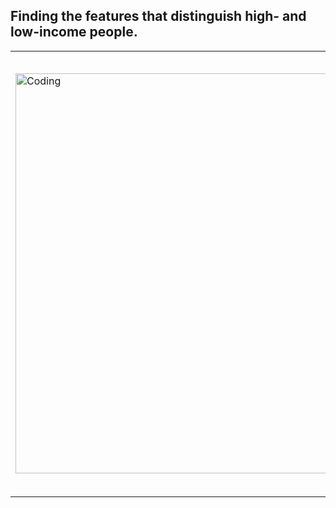 <h2>Finding the features that distinguish high- and low-income people.</h2>

<table style="border-collapse: collapse; border: none;">
    <tr>
        <td>
            <img width="640" alt="Coding" src="https://repository-images.githubusercontent.com/809089864/1753fd3d-c844-4236-a916-05a5d3198f28">
        </td>
        <td style="padding-left: 20px; vertical-align: top;">
            <h3>Project Objectives</h3>
            <p>The goal is to explore the data and identify the differences between individuals earning a high annual income (more than $50 000 per year) and those earning a low income (below this amount)</p>
            <h4>Skills and Tools</h4>
            <ul>
                <li>Programming Language: <i>Python</i></li>
                <li>Libraries: <i>Pandas, Numpy, Matplotlib, Seaborn, Sklearn</i></li>
                <li>IDE: <i>Jupyter Notebook</i></li>
            </ul>
            <p><a href="https://nbviewer.org/github/shdrn2402/IncomesResearch/blob/main/incomes_research.ipynb">View Project</a></p>
        </td>
    </tr>
</table>
